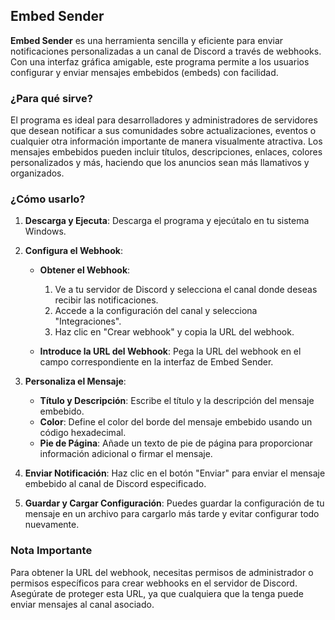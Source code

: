 ## Embed Sender

**Embed Sender** es una herramienta sencilla y eficiente para enviar notificaciones personalizadas a un canal de Discord a través de webhooks. Con una interfaz gráfica amigable, este programa permite a los usuarios configurar y enviar mensajes embebidos (embeds) con facilidad.

### ¿Para qué sirve?

El programa es ideal para desarrolladores y administradores de servidores que desean notificar a sus comunidades sobre actualizaciones, eventos o cualquier otra información importante de manera visualmente atractiva. Los mensajes embebidos pueden incluir títulos, descripciones, enlaces, colores personalizados y más, haciendo que los anuncios sean más llamativos y organizados.

### ¿Cómo usarlo?

1. **Descarga y Ejecuta**: Descarga el programa y ejecútalo en tu sistema Windows.

2. **Configura el Webhook**:
   - **Obtener el Webhook**: 
     1. Ve a tu servidor de Discord y selecciona el canal donde deseas recibir las notificaciones.
     2. Accede a la configuración del canal y selecciona "Integraciones".
     3. Haz clic en "Crear webhook" y copia la URL del webhook.

   - **Introduce la URL del Webhook**: Pega la URL del webhook en el campo correspondiente en la interfaz de Embed Sender.

3. **Personaliza el Mensaje**:
   - **Título y Descripción**: Escribe el título y la descripción del mensaje embebido.
   - **Color**: Define el color del borde del mensaje embebido usando un código hexadecimal.
   - **Pie de Página**: Añade un texto de pie de página para proporcionar información adicional o firmar el mensaje.

4. **Enviar Notificación**: Haz clic en el botón "Enviar" para enviar el mensaje embebido al canal de Discord especificado.

5. **Guardar y Cargar Configuración**: Puedes guardar la configuración de tu mensaje en un archivo para cargarlo más tarde y evitar configurar todo nuevamente.

### Nota Importante

Para obtener la URL del webhook, necesitas permisos de administrador o permisos específicos para crear webhooks en el servidor de Discord. Asegúrate de proteger esta URL, ya que cualquiera que la tenga puede enviar mensajes al canal asociado.
